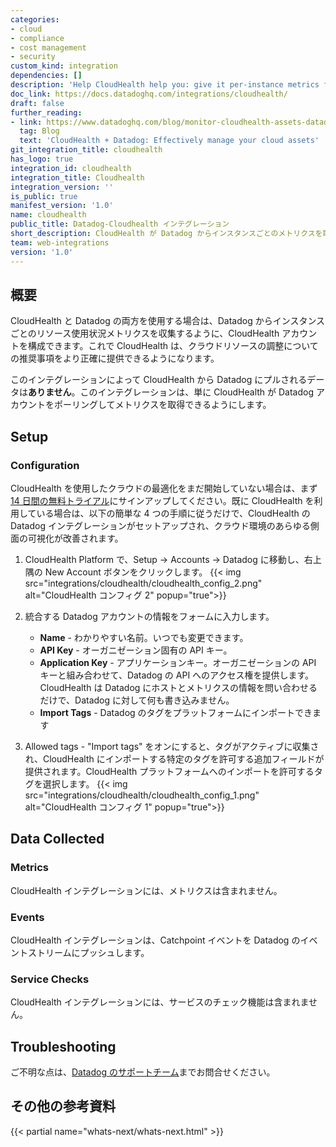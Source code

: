 ```yaml
---
categories:
- cloud
- compliance
- cost management
- security
custom_kind: integration
dependencies: []
description: 'Help CloudHealth help you: give it per-instance metrics from Datadog.'
doc_link: https://docs.datadoghq.com/integrations/cloudhealth/
draft: false
further_reading:
- link: https://www.datadoghq.com/blog/monitor-cloudhealth-assets-datadog/
  tag: Blog
  text: 'CloudHealth + Datadog: Effectively manage your cloud assets'
git_integration_title: cloudhealth
has_logo: true
integration_id: cloudhealth
integration_title: Cloudhealth
integration_version: ''
is_public: true
manifest_version: '1.0'
name: cloudhealth
public_title: Datadog-Cloudhealth インテグレーション
short_description: CloudHealth が Datadog からインスタンスごとのメトリクスを取得できるように支援。
team: web-integrations
version: '1.0'
---
```


<!--  SOURCED FROM https://github.com/DataDog/dogweb -->
## 概要

CloudHealth と Datadog の両方を使用する場合は、Datadog からインスタンスごとのリソース使用状況メトリクスを収集するように、CloudHealth アカウントを構成できます。これで CloudHealth は、クラウドリソースの調整についての推奨事項をより正確に提供できるようになります。

このインテグレーションによって CloudHealth から Datadog にプルされるデータは**ありません**。このインテグレーションは、単に CloudHealth が Datadog アカウントをポーリングしてメトリクスを取得できるようにします。

## Setup

### Configuration

CloudHealth を使用したクラウドの最適化をまだ開始していない場合は、まず [14 日間の無料トライアル][1]にサインアップしてください。既に CloudHealth を利用している場合は、以下の簡単な 4 つの手順に従うだけで、CloudHealth の Datadog インテグレーションがセットアップされ、クラウド環境のあらゆる側面の可視化が改善されます。

1. CloudHealth Platform で、Setup -> Accounts -> Datadog に移動し、右上隅の New Account ボタンをクリックします。
   {{< img src="integrations/cloudhealth/cloudhealth_config_2.png" alt="CloudHealth コンフィグ 2" popup="true">}}

2. 統合する Datadog アカウントの情報をフォームに入力します。

    - **Name** - わかりやすい名前。いつでも変更できます。
    - **API Key** - オーガニゼーション固有の API キー。
    - **Application Key** - アプリケーションキー。オーガニゼーションの API キーと組み合わせて、Datadog の API へのアクセス権を提供します。CloudHealth は Datadog にホストとメトリクスの情報を問い合わせるだけで、Datadog に対して何も書き込みません。
    - **Import Tags** - Datadog のタグをプラットフォームにインポートできます

3. Allowed tags - "Import tags" をオンにすると、タグがアクティブに収集され、CloudHealth にインポートする特定のタグを許可する追加フィールドが提供されます。CloudHealth プラットフォームへのインポートを許可するタグを選択します。
   {{< img src="integrations/cloudhealth/cloudhealth_config_1.png" alt="CloudHealth コンフィグ 1" popup="true">}}

## Data Collected

### Metrics

CloudHealth インテグレーションには、メトリクスは含まれません。

### Events

CloudHealth インテグレーションは、Catchpoint イベントを Datadog のイベントストリームにプッシュします。

### Service Checks

CloudHealth インテグレーションには、サービスのチェック機能は含まれません。

## Troubleshooting

ご不明な点は、[Datadog のサポートチーム][2]までお問合せください。

## その他の参考資料

{{< partial name="whats-next/whats-next.html" >}}

[1]: https://www.cloudhealthtech.com
[2]: https://docs.datadoghq.com/ja/help/